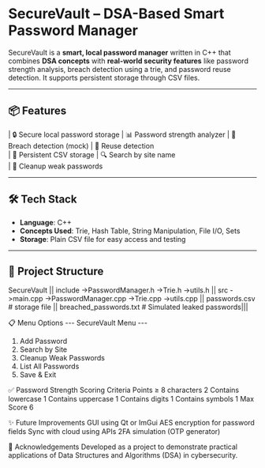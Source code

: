 # SecureVault – DSA-Based Smart Password Manager

SecureVault is a **smart, local password manager** written in C++ that combines **DSA concepts** with **real-world security features** like password strength analysis, breach detection using a trie, and password reuse detection. It supports persistent storage through CSV files.

---

## 📦 Features

| 🔒 Secure local password storage
| 📊 Password strength analyzer
| 🧠 Breach detection (mock)
| 🔁 Reuse detection   
| 💾 Persistent CSV storage
| 🔍 Search by site name         
| 🧹 Cleanup weak passwords

---

## 🛠️ Tech Stack

- **Language**: C++
- **Concepts Used**: Trie, Hash Table, String Manipulation, File I/O, Sets
- **Storage**: Plain CSV file for easy access and testing

---

## 🧩 Project Structure
SecureVault
|| include
 ->PasswordManager.h
 ->Trie.h
 ->utils.h
|| src
 ->main.cpp
 ->PasswordManager.cpp
 ->Trie.cpp
 ->utils.cpp
|| passwords.csv # storage file
|| breached_passwords.txt # Simulated leaked passwords|||

📋 Menu Options
--- SecureVault Menu ---
1. Add Password
2. Search by Site
3. Cleanup Weak Passwords
4. List All Passwords
5. Save & Exit

✅ Password Strength Scoring
Criteria	Points
≥ 8 characters	2
Contains lowercase	1
Contains uppercase	1
Contains digits	1
Contains symbols	1
Max Score	6

✨ Future Improvements
GUI using Qt or ImGui
AES encryption for password fields
Sync with cloud using APIs
2FA simulation (OTP generator)

🙌 Acknowledgements
Developed as a project to demonstrate practical applications of Data Structures and Algorithms (DSA) in cybersecurity.
